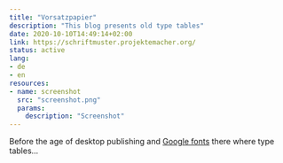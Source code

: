 ```yaml
---
title: "Vorsatzpapier"
description: "This blog presents old type tables"
date: 2020-10-10T14:49:14+02:00
link: https://schriftmuster.projektemacher.org/
status: active
lang:
- de
- en
resources:
- name: screenshot
  src: "screenshot.png"
  params:
    description: "Screenshot"
---
```


Before the age of desktop publishing and [Google fonts](https://fonts.google.com/) there where type tables...
